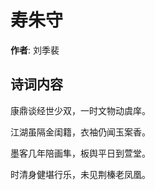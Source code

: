 # 寿朱守

**作者**: 刘季裴

## 诗词内容

康鼎谈经世少双，一时文物动虞庠。

江湖虽隔金闺籍，衣袖仍闻玉案香。

墨客几年陪画隼，板舆平日到萱堂。

时清身健堪行乐，未见荆榛老凤凰。

